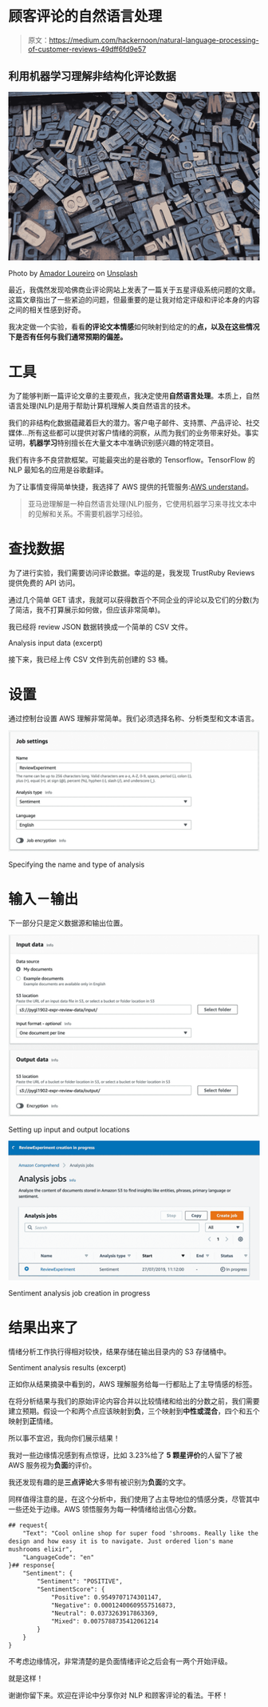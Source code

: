 # 顾客评论的自然语言处理

> 原文：<https://medium.com/hackernoon/natural-language-processing-of-customer-reviews-49dff6fd9e57>

## 利用机器学习理解非结构化评论数据

![](img/0407eb3259cb276aabc266fd66df09c2.png)

Photo by [Amador Loureiro](https://unsplash.com/@amadorloureiroblanco?utm_source=medium&utm_medium=referral) on [Unsplash](https://unsplash.com?utm_source=medium&utm_medium=referral)

最近，我偶然发现哈佛商业评论网站上发表了一篇关于五星评级系统问题的文章。这篇文章指出了一些紧迫的问题，但最重要的是让我对给定评级和评论本身的内容之间的相关性感到好奇。

我决定做一个实验，看看**的评论文本情感**如何映射到给定的的**点，以及在这些情况下是否有任何与我们通常预期的偏差。**

# 工具

为了能够判断一篇评论文章的主要观点，我决定使用**自然语言处理**。本质上，自然语言处理(NLP)是用于帮助计算机理解人类自然语言的技术。

我们的非结构化数据蕴藏着巨大的潜力。客户电子邮件、支持票、产品评论、社交媒体…所有这些都可以提供对客户情绪的洞察，从而为我们的业务带来好处。事实证明，**机器学习**特别擅长在大量文本中准确识别感兴趣的特定项目。

我们有许多不良贷款框架。可能最突出的是谷歌的 Tensorflow。TensorFlow 的 NLP 最知名的应用是谷歌翻译。

为了让事情变得简单快捷，我选择了 AWS 提供的托管服务:[AWS understand](https://aws.amazon.com/comprehend/)。

> 亚马逊理解是一种自然语言处理(NLP)服务，它使用机器学习来寻找文本中的见解和关系。不需要机器学习经验。

# 查找数据

为了进行实验，我们需要访问评论数据。幸运的是，我发现 TrustRuby Reviews 提供免费的 API 访问。

通过几个简单 GET 请求，我就可以获得数百个不同企业的评论以及它们的分数(为了简洁，我不打算展示如何做，但应该非常简单)。

我已经将 review JSON 数据转换成一个简单的 CSV 文件。

Analysis input data (excerpt)

接下来，我已经上传 CSV 文件到先前创建的 S3 桶。

# 设置

通过控制台设置 AWS 理解非常简单。我们必须选择名称、分析类型和文本语言。

![](img/a0ce39120a3ddfbe8156b76faa48c0ee.png)

Specifying the name and type of analysis

# 输入－输出

下一部分只是定义数据源和输出位置。

![](img/f0d44a68ece73638e2a5ba45bd35ab43.png)

Setting up input and output locations

![](img/823f921f6604b4933169aab95a778a1e.png)

Sentiment analysis job creation in progress

# 结果出来了

情绪分析工作执行得相对较快，结果存储在输出目录内的 S3 存储桶中。

Sentiment analysis results (excerpt)

正如你从结果摘录中看到的，AWS 理解服务给每一行都贴上了主导情感的标签。

在将分析结果与我们的原始评论内容合并以比较情绪和给出的分数之前，我们需要建立预期。假设一个和两个点应该映射到**负**，三个映射到**中性或混合**，四个和五个映射到**正**情绪。

所以事不宜迟，我向你们展示结果！

我对一些边缘情况感到有点惊讶，比如 3.23%给了 **5 颗星评价**的人留下了被 AWS 服务视为**负面**的评价。

我还发现有趣的是**三点评论**大多带有被识别为**负面**的文字。

同样值得注意的是，在这个分析中，我们使用了占主导地位的情感分类，尽管其中一些还处于边缘。AWS 领悟服务为每一种情绪给出信心分数。

```
## request{
    "Text": "Cool online shop for super food 'shrooms. Really like the design and how easy it is to navigate. Just ordered lion's mane mushrooms elixir",
    "LanguageCode": "en"
}## response{
    "Sentiment": {
        "Sentiment": "POSITIVE",
        "SentimentScore": {
            "Positive": 0.9549707174301147,
            "Negative": 0.00012400609557516873,
            "Neutral": 0.0373263917863369,
            "Mixed": 0.0075788735412061214
        }
    }
}
```

不考虑边缘情况，非常清楚的是负面情绪评论之后会有一两个开始评级。

就是这样！

谢谢你留下来。欢迎在评论中分享你对 NLP 和顾客评论的看法。干杯！